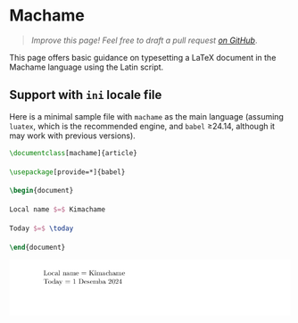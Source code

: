 # Machame

<blockquote>
  <p><em>Improve this page! Feel free to draft a pull request <a href="https://github.com/latex3/babel/tree/docs/docs">on GitHub</a></em>.</p>
</blockquote>

This page offers basic guidance on typesetting a LaTeX document in the
Machame language using the Latin script.

## Support with `ini` locale file

Here is a minimal sample file with `machame` as the main language
(assuming `luatex`, which is the recommended engine, and `babel` ≥24.14,
although it may work with previous versions).

```tex
\documentclass[machame]{article}

\usepackage[provide=*]{babel}

\begin{document}

Local name $=$ Kimachame

Today $=$ \today

\end{document}
```

![](../media/locale-machame.png)